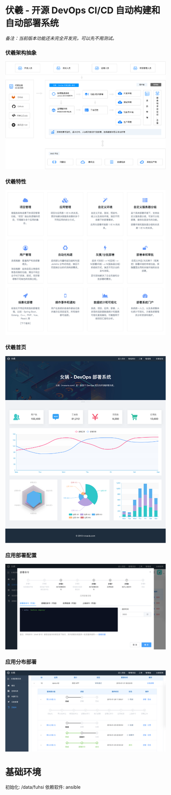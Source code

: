 # 伏羲 - 开源 DevOps CI/CD 自动构建和自动部署系统

*备注：当前版本功能还未完全开发完，可以先不用测试。*


### 伏羲架构抽象

![nvwa-home](./screenshots/nvwa-arch.png)

### 伏羲特性

![nvwa-home](./screenshots/nvwa-features.png)

### 伏羲首页
![nvwa-home](./screenshots/home.png)

### 应用部署配置
![nvwa-home](./screenshots/app-deploy-config.png)

### 应用分布部署
![nvwa-home](./screenshots/app-deployment-detail.png)


# 基础环境

初始化: /data/fuhsi
依赖软件: ansible